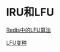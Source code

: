 # lRU和LFU

[Redis中的LFU算法](https://www.cnblogs.com/linxiyue/p/10955533.html)

[LFU变种](https://www.cnblogs.com/qingdaofu/p/7459248.html)